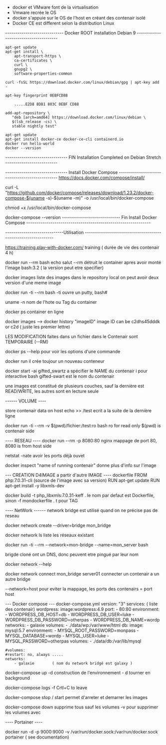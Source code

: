 - docker et VMware font de la virtualisation
- Vmware recrée le OS
- docker s'appuie sur le OS de l'host en créant des contenair isolé
- Docker CE est different selon la distribution Linux


----------------------------- Docker ROOT installation Debian 9 --------------------------------------
```
apt-get update
apt-get install \
    apt-transport-https \
    ca-certificates \
    curl \
    gnupg2 \
    software-properties-common
```
 ```   
curl -fsSL https://download.docker.com/linux/debian/gpg | apt-key add -
```
```
apt-key fingerprint 0EBFCD88
```
		.....E2D8 8D81 803C 0EBF CD88
		
```		
add-apt-repository \
   "deb [arch=amd64] https://download.docker.com/linux/debian \
   $(lsb_release -cs) \
   stable nightly test"
     
apt-get update
apt-get install docker-ce docker-ce-cli containerd.io
docker run hello-world
docker --version
```
------------------------------- FIN Installation Completed on Debian Stretch --------------------------




------------------------------- Install Docker Compose -----------------------------------------------
https://docs.docker.com/compose/install/

curl -L "https://github.com/docker/compose/releases/download/1.23.2/docker-compose-$(uname -s)-$(uname -m)" -o /usr/local/bin/docker-compose

chmod +x /usr/local/bin/docker-compose

docker-compose --version
----------------------------- Fin  Install Docker Compose --------------------------------------------------------------



-----------------------------Utilisation --------------------------------------------------------------

https://training.play-with-docker.com/    training  ( durée de vie des contenair 4 h)

docker run --rm bash echo salut
--rm  détruit le container apres avoir monté l'image
bash:3.2  ( la version peut etre specifier)


docker images
 liste des images dans le repository local 
 on peut avoir deux version d'une meme image


docker run -ti --rm bash 
 -ti  ouvre un putty, bash#
 
uname -n 
   nom de l'hote ou Tag du container
   
docker ps
	container en ligne
	
docker images --> docker history "imageID"
 image ID can be c2dhs45dddk  or c2d ( juste les premier lettre)
 
LES MODIFICATION faites dans un fichier dans le Contenair sont TEMPORAIRE (--RM)

docker ps --help
	pour voir les options d'une commande
	
docker run
	 il crée toujour un nouveau conteneur
	 
docker start -ai gifted_swartz
	a spécifier le NAME du contenair
	i pour interactive bash
	gifted-swart est le nom du contenair
	
une images est constitué de plusieurs couches, sauf la dernière est READ/WRITE, les autres sont en lecture seule


------ VOLUME ----

store contenair data on host 
echo >> /test
	ecrit a la suite de la dernière ligne
	
docker run -ti --rm -v $(pwd)/fichier:/test:ro bash 
	ro for read only
	$(pwd) is contenair side
	
	
---- RESEAU ----
docker run --rm -p 8080:80  nginx
 mappage de port 80,
 8080 is from host side


netstat -nate
	avoir les ports déjà ouvet
	
docker inspect "name of running contenair"
	donne plus d'info sur l'image
	
	
--- CREATION D4IMAGE a partir d'autre IMAGE ----
dockerfile
 FROM php:7.0.31-cli (source de l'image avec sa version)
 RUN apt-get update
 RUN apt-get install -y libxmls-dev
 
docker build -t php_libxmls:7.0.31-keff   .
 le nom par defaut est Dockerfile, sinon -f mondockerfile .
 t pour TAG
 

---- NetWork ------
network bridge est utilisé quand on ne précise pas de reseau

docker network create --driver=bridge mon_bridge

docker network ls
	liste les réseaux existant

docker run -ti --rm --network=mon-bridge --name=mon_server bash

brigde cloné ont un DNS, donc peuvent etre pingué par leur nom

docker network --help

docker network connect mon_bridge server01
  connecter un contenair a un autre bridge
  
--network=host
	pour eviter la mappage, les ports des contenairs = port host
	
	
--- Docker compose ---
docker-compose.yml
	version: "3"
	services:    ( liste des contenair)
		wordpress:
			image:wordpress:4.9
			port:
				- 80:80
			environment:
				- WORDPRESS_DB_HOST=db
				- WORDPRESS_DB_USER=luke 
				- WORDPRESS_DB_PASSWORD=otherpas
				- WORDPRESS_DB_NAME=wordp
			networks:
				- galaxie
			volumes:
				- ./data/wp:/var/www/html
		db:
			image: mysql:5.7
			environment:
				- MYSQL_ROOT_PASSWORD=monpass
				- MYSQL_DATABASE=wordp
				- MYSQL_USER=luke
				- MYSQL_PASSWORD=otherpas
			volumes:
			- ./data/db:/var/lib/mysql
			
	#volumes:
	#restart: no, always .....
	networks:
		- galaxie        ( nom du network bridgé est galaxy )
		
		
docker-compose up -d
	construction de l'environnement
	- d tourner en background

docker-compose logs -f
	Crtl+C  to leave
	
docker-compose stop / start
	permet d'arreter et demarrer les images

docker-compose down
	 supprime tous sauf les volumes
	 -v pour supprimer les volumes avec
	 

---- Portainer ----

docker run -d -p 9000:9000 -v /var/run/docker.sock:/var/run/docker.sock portainer   ( see documentation)

	


	
	



